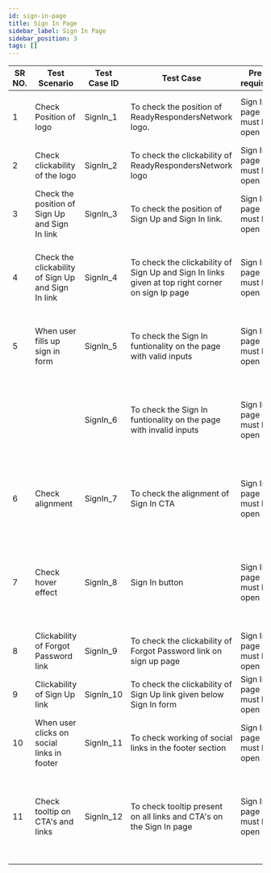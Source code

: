 ```yaml
---
id: sign-in-page
title: Sign In Page
sidebar_label: Sign In Page
sidebar_position: 3
tags: []
---
```


| SR NO. | Test Scenario | Test Case ID | Test Case| Pre-requisite | URL | Steps to Test | Input Test Data | Expected Result  |
|---|---|---|---|---|---|---|---|---|
|1|Check Position of logo|SignIn_1|To check the position of ReadyRespondersNetwork logo.|Sign In page must be open||Observe the position of ReadyRespondersNetwork logo on sign in page|N/A|The position of ReadyRespondersNetwork logo should be at the top left corner of the sign in page.|
|2|Check clickability of the logo|SignIn_2|To check the clickability of ReadyRespondersNetwork logo|Sign In page must be open||Click on ReadyRespondersNetwork logo at the top of the page.|N/A|User should be redirected to the landing page/Home page of ReadyRespondersNetwork. |
|3|Check the position of Sign Up and Sign In link|SignIn_3|To check the position of Sign Up and Sign In link.|Sign In page must be open||Observe the position of Sign Up and Sign In link.|N/A|The position of Sign Up and Sign In link should be at the top right corner of the page.|
|4|Check the clickability of Sign Up and Sign In link|SignIn_4|To check the clickability of Sign Up and Sign In links given at top right corner on sign Ip page|Sign In page must be open||1. Go to the top right corner of the page<br/>2. Click on Sign Up/Sign In link|N/A|1. When clicked on Sign Up link, user should get redirected to Sign Up page.<br/>2. When clicked on Sign In link, the page should get reloaded.|
|5|When user fills up sign in form|SignIn_5|To check the Sign In funtionality on the page with valid inputs|Sign In page must be open||1. Go to the Sign In form<br/>2. Enter valid inputs in Email and Password fields<br/>3. Click on Sign In CTA.|First name - Cynthia<br/>Last name - Toomey<br/>Email - test@gmail.com|User should be redirected to My Dashboard page.|
|||SignIn_6|To check the Sign In funtionality on the page with invalid inputs|Sign In page must be open||1. Go to the Sign Up form<br/>2. Enter invalid inputs in Email and/OR  Password fields<br/>3. Click on Sign In CTA.|First name - &%&%%*<br/>Last name - special characters are not allowed <br/>Email - test.test.com|Error message should be displayed below fields with invalid inputs and the field should highlight in red color.|
|6|Check alignment|SignIn_7|To check the alignment of Sign In CTA|Sign In page must be open||1. Go to Sign In form<br/>2. Check the alignment of Sign In button<br/>3. Also check alignment of "SIGN IN" text on the CTA|N/A|1. Sign In CTA should be aligned with rest of the form fields as shown in the design.<br/>2. "SIGN IN" text should be aligned to the center of the CTA.|
|7|Check hover effect|SignIn_8|Sign In button|Sign In page must be open||1. Go to Sign Up form<br/>2. Hover on SIGN IN CTA.|N/A|"On hover, user should be able to observe following effects:<br/>1. CTA color should change to white.<br/>2. CTA text "SIGN IN" color should change to yellow.<br/>3. CTA should have a yellow border.|
|8|Clickability of Forgot Password link|SignIn_9|To check the clickability of Forgot Password link on sign up page|Sign In page must be open||1. Go to the Sign In form<br/>2. Click on forgot password link given in Sign In form|N/A|User should be redirected to Forgot password page.|
|9|Clickability of Sign Up link|SignIn_10|To check the clickability of Sign Up link given below Sign In form|Sign In page must be open||1. Go to the bottom of Sign In form<br/>2. Click on Sign Up link|N/A|User should be redirected to the Sign Up page.|
|10|When user clicks on social links in footer|SignIn_11|To check working of social links in the footer section|Sign In page must be open||1. Scroll down to the bottom of the page<br/>2. Click on Facebook/Twitter social icons|N/A|Facebook/Twitter login page should open in new tab.|
|11|Check tooltip on CTA's and links|SignIn_12|To check tooltip present on all links and CTA's on the Sign In page|Sign In page must be open||1. Go to SIGN UP and SIGN IN link at the top right corner of the page<br/>2. Hover on both links<br/>3. Observe if the tooltip is appearing or not<br/>4. Follow #1 to #3 for SIGN IN CTA in Sign In form.|N/A|Appropriate Tooltip should be present on SIGN UP & SIGN IN links and SIGN IN CTA.|